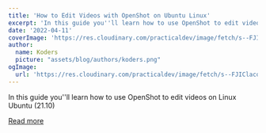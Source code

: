```yaml
---
title: 'How to Edit Videos with OpenShot on Ubuntu Linux'
excerpt: 'In this guide you''ll learn how to use OpenShot to edit videos on Linux Ubuntu (21.10)'
date: '2022-04-11'
coverImage: 'https://res.cloudinary.com/practicaldev/image/fetch/s--FJIClaco--/c_imagga_scale,f_auto,fl_progressive,h_420,q_auto,w_1000/https://onlinux.ams3.digitaloceanspaces.com/openshot/openshot_banner.png'
author:
  name: Koders
  picture: "assets/blog/authors/koders.png"
ogImage:
  url: 'https://res.cloudinary.com/practicaldev/image/fetch/s--FJIClaco--/c_imagga_scale,f_auto,fl_progressive,h_420,q_auto,w_1000/https://onlinux.ams3.digitaloceanspaces.com/openshot/openshot_banner.png'
---
```


In this guide you''ll learn how to use OpenShot to edit videos on Linux Ubuntu (21.10)

[Read more](https://dev.to/erikaheidi/how-to-edit-videos-with-openshot-on-ubuntu-linux-2k2h)
